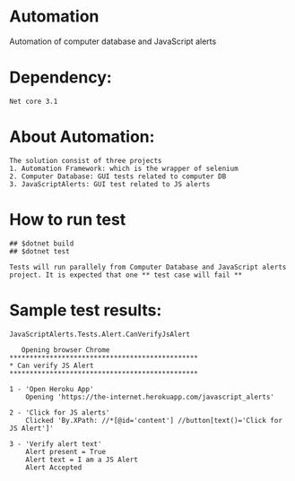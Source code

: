 # Automation
Automation of computer database and JavaScript alerts

# Dependency:
    Net core 3.1
    
# About Automation:
    The solution consist of three projects
    1. Automation Framework: which is the wrapper of selenium
    2. Computer Database: GUI tests related to computer DB
    3. JavaScriptAlerts: GUI test related to JS alerts
    
# How to run test
    ## $dotnet build
    ## $dotnet test
    
    Tests will run parallely from Computer Database and JavaScript alerts project. It is expected that one ** test case will fail ** 
    
# Sample test results:
    JavaScriptAlerts.Tests.Alert.CanVerifyJsAlert
    
       Opening browser Chrome
    ***********************************************
    * Can verify JS Alert
    ***********************************************
    
    1 - 'Open Heroku App'
        Opening 'https://the-internet.herokuapp.com/javascript_alerts'
    
    2 - 'Click for JS alerts'
        Clicked 'By.XPath: //*[@id='content'] //button[text()='Click for JS Alert']'
    
    3 - 'Verify alert text'
        Alert present = True
        Alert text = I am a JS Alert
        Alert Accepted
    
    
